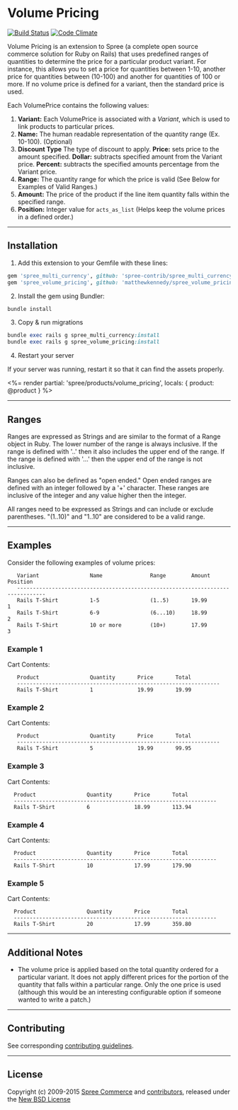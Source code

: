 # Volume Pricing

[![Build Status](https://travis-ci.org/spree-contrib/spree_volume_pricing.svg?branch=3-0-stable)](https://travis-ci.org/spree-contrib/spree_volume_pricing)
[![Code Climate](https://codeclimate.com/github/spree-contrib/spree_volume_pricing/badges/gpa.svg)](https://codeclimate.com/github/spree-contrib/spree_volume_pricing)

Volume Pricing is an extension to Spree (a complete open source commerce solution for Ruby on Rails) that uses predefined ranges of quantities to determine the price for a particular product variant.  For instance, this allows you to set a price for quantities between 1-10, another price for quantities between (10-100) and another for quantities of 100 or more.  If no volume price is defined for a variant, then the standard price is used.

Each VolumePrice contains the following values:

1. **Variant:** Each VolumePrice is associated with a _Variant_, which is used to link products to particular prices.
1. **Name:** The human readable representation of the quantity range (Ex. 10-100).  (Optional)
1. **Discount Type** The type of discount to apply.  **Price:** sets price to the amount specified. **Dollar:** subtracts specified amount from the Variant price.  **Percent:** subtracts the specified amounts percentage from the Variant price.
1. **Range:** The quantity range for which the price is valid (See Below for Examples of Valid Ranges.)
1. **Amount:** The price of the product if the line item quantity falls within the specified range.
1. **Position:** Integer value for `acts_as_list` (Helps keep the volume prices in a defined order.)

---

## Installation

1. Add this extension to your Gemfile with these lines:

  ```ruby
  gem 'spree_multi_currency', github: 'spree-contrib/spree_multi_currency'
  gem 'spree_volume_pricing', github: 'matthewkennedy/spree_volume_pricing'
  ```

2. Install the gem using Bundler:
  ```ruby
  bundle install
  ```

3. Copy & run migrations
  ```ruby
  bundle exec rails g spree_multi_currency:install
  bundle exec rails g spree_volume_pricing:install
  ```

4. Restart your server

  If your server was running, restart it so that it can find the assets properly.


  <%= render partial: 'spree/products/volume_pricing', locals: { product: @product } %>

---

## Ranges

Ranges are expressed as Strings and are similar to the format of a Range object in Ruby.  The lower number of the range is always inclusive.  If the range is defined with '..' then it also includes the upper end of the range.  If the range is defined with '...' then the upper end of the range is not inclusive.

Ranges can also be defined as "open ended."  Open ended ranges are defined with an integer followed by a '+' character.  These ranges are inclusive of the integer and any value higher then the integer.

All ranges need to be expressed as Strings and can include or exclude parentheses.  "(1..10)" and "1..10" are considered to be a valid range.

---

## Examples

Consider the following examples of volume prices:

       Variant                Name               Range        Amount         Position
       -------------------------------------------------------------------------------
       Rails T-Shirt          1-5                (1..5)       19.99          1
       Rails T-Shirt          6-9                (6...10)     18.99          2
       Rails T-Shirt          10 or more         (10+)        17.99          3

### Example 1

Cart Contents:

       Product                Quantity       Price       Total
       ----------------------------------------------------------------
       Rails T-Shirt          1              19.99       19.99

### Example 2

Cart Contents:

       Product                Quantity       Price       Total
       ----------------------------------------------------------------
       Rails T-Shirt          5              19.99       99.95

### Example 3

Cart Contents:

      Product                Quantity       Price       Total
      ----------------------------------------------------------------
      Rails T-Shirt          6              18.99       113.94

### Example 4

Cart Contents:

      Product                Quantity       Price       Total
      ----------------------------------------------------------------
      Rails T-Shirt          10             17.99       179.90

### Example 5

Cart Contents:

      Product                Quantity       Price       Total
      ----------------------------------------------------------------
      Rails T-Shirt          20             17.99       359.80

---

## Additional Notes

* The volume price is applied based on the total quantity ordered for a particular variant.  It does not apply different prices for the portion of the quantity that falls within a particular range. Only the one price is used (although this would be an interesting configurable option if someone wanted to write a patch.)

---

## Contributing

See corresponding [contributing guidelines][1].

---

## License

Copyright (c) 2009-2015 [Spree Commerce][2] and [contributors][3], released under the [New BSD License][4]

[1]: https://github.com/spree-contrib/spree_volume_pricing/blob/master/CONTRIBUTING.md
[2]: https://github.com/spree
[3]: https://github.com/spree-contrib/spree_volume_pricing/graphs/contributors
[4]: https://github.com/spree-contrib/spree_volume_pricing/blob/master/LICENSE.md
